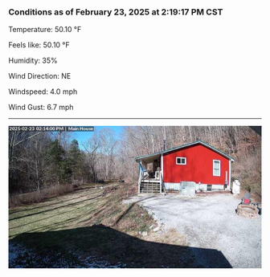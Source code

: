 ### Conditions as of February 23, 2025 at 2:19:17 PM CST 

Temperature: 50.10 &deg;F

Feels like: 50.10 &deg;F

Humidity: 35%

Wind Direction: NE

Windspeed: 4.0 mph

Wind Gust: 6.7 mph

---

<img src="./images/latest.jpeg"/>

